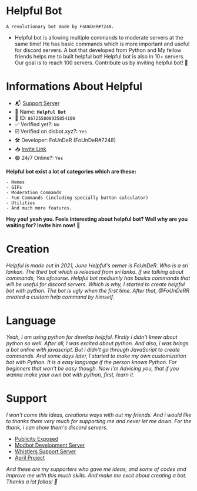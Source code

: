 # Helpful Bot

`A revolutionary bot made by FoUnDeR#7248.`
- Helpful bot is allowing multiple commands to moderate servers at the same time! 
  He has basic commands which is more important and useful for discord servers.
  A bot that developed from Python and My fellow friends helps me to built helpful bot!
  Helpful bot is also in 10+ servers. Our goal is to reach 100 servers. Contribute us by inviting helpful bot! :tada:


# Informations About Helpful
- :mailbox_with_mail: [Support Server](https://discord.gg/Uker5NKCR4)
- :pencil: Name: **`Helpful Bot`**
- :card_index: ID: `867255808935854100`
- :white_check_mark: Verified yet?: `No`
- :ballot_box_with_check: Verified on disbot.xyz?: `Yes`
- 🛠️ Developer: FoUnDeR (FoUnDeR#7248)
- 📥 [Invite Link](https://discord.com/oauth2/authorize?client_id=867255808935854100&permissions=4294967287&scope=bot)
- 🟢 24/7 Online?: `Yes`

**Helpful bot exist a lot of categories which are these:**
```
- Memes
- GIFs 
- Moderation Commands
- Fun Commands (including specially button calculator)
- Utilities 
- And much more features. 
```

**Hey you! yeah you. Feels interesting about helpful bot? Well why are you waiting for? Invite him now!** 👋

# Creation 

*Helpful is made out in 2021, June Helpful's owner is FoUnDeR. Who is a sri lankan. The third bot which is released from sri lanka. If we talking about commands, Yes ofcourse. Helpful bot mediumly has basics commands that will be useful for discord servers. Which is why, I started to create helpful bot with python. The bot is ugly when the first time. After that, @FoUnDeRR created a custom help command by himself.*

# Language

*Yeah, i am using python for develop helpful. Firstly i didn't knew about python so well. After all, I was excited about python. And also, i was brings a bot online with javascript. But i didn't go through JavaScript to create commands. And some days later, I started to make my own customization bot with Python. It is a easy language if the person knows Python. For beginners that won't be easy though. Now i'm Advicing you, that if you wanna make your own bot with python, first, learn it.*

# Support

*I won't come this ideas, creations ways with out my friends. And i would like to thanks them very much for supporting me and never let me down. For the thank, i can show them's discord servers.*

- [Publicity Exposed](https://discord.gg/79UTd2ysNs)
- [Modbot Development Server](https://discord.gg/TW2YKgUpy2)
- [Whistlers Support Server](https://discord.gg/tTdZYesRtu)
- [April Project](https://discord.gg/F4Cq5yPTw2)

*And these are my supporters who gave me ideas, and some of codes and improve me with this much skills. And make me excit about creating a bot. Thanks a lot fallas! 💙*

